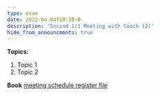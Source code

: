 ```yaml
---
type: exam
date: 2022-04-04T10:30:0
description: 'Socond 1/1 Meeting with Coach (2)'
hide_from_announcments: true
---
```

**Topics:**
1. Topic 1
2. Topic 2

**Book**
[meeting schedule register file](https://docs.google.com/spreadsheets/d/1ZdHnV1MzZApJvnZUqJd7st6_VmMROvgt/edit?usp=sharing&ouid=109335319801191465844&rtpof=true&sd=true)
